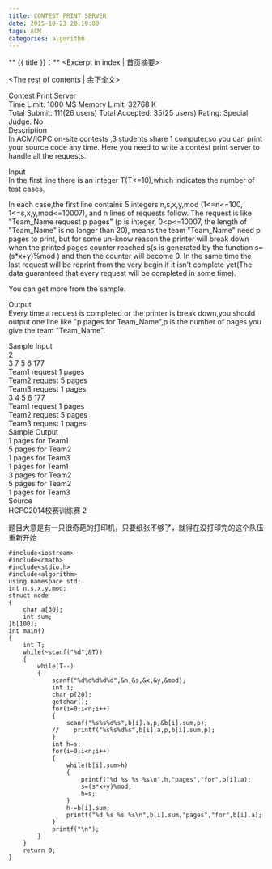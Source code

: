 ```yaml
---
title: CONTEST PRINT SERVER
date: 2015-10-23 20:10:00
tags: ACM
categories: algorithm
---
```


** {{ title }}：** <Excerpt in index | 首页摘要>
<!-- more -->
<The rest of contents | 余下全文>

Contest Print Server   
Time Limit: 1000 MS	Memory Limit: 32768 K   
Total Submit: 111(26 users)	Total Accepted: 35(25 users)	Rating: 	Special Judge: No   
Description   
In ACM/ICPC on-site contests ,3 students share 1 computer,so you can print your source code any time. Here you need to write a contest print server to handle all the requests.   

Input   
In the first line there is an integer T(T<=10),which indicates the number of test cases.   

In each case,the first line contains 5 integers n,s,x,y,mod (1<=n<=100, 1<=s,x,y,mod<=10007), and n lines of    requests follow. The request is like "Team_Name request p pages" (p is integer, 0<p<=10007, the length of    "Team_Name" is no longer than 20), means the team "Team_Name" need p pages to print, but for some un-know reason    the printer will break down when the printed pages counter reached s(s is generated by the function s=(s*x+y)%mod )    and then the counter will become 0. In the same time the last request will be reprint from the very begin if it    isn't complete yet(The data guaranteed that every request will be completed in some time).   
 
You can get more from the sample.   

Output   
Every time a request is completed or the printer is break down,you should output one line like "p pages for Team_Name",p is the number of pages you give the team "Team_Name".   

Sample Input   
2   
3 7 5 6 177   
Team1 request 1 pages   
Team2 request 5 pages   
Team3 request 1 pages   
3 4 5 6 177   
Team1 request 1 pages   
Team2 request 5 pages   
Team3 request 1 pages   
Sample Output   
1 pages for Team1   
5 pages for Team2   
1 pages for Team3   
1 pages for Team1   
3 pages for Team2   
5 pages for Team2   
1 pages for Team3   
Source   
HCPC2014校赛训练赛 2   

题目大意是有一只很奇葩的打印机，只要纸张不够了，就得在没打印完的这个队伍重新开始    

```
#include<iostream>
#include<cmath>
#include<stdio.h>
#include<algorithm>
using namespace std;
int n,s,x,y,mod;
struct node
{
    char a[30];
    int sum;
}b[100];
int main()
{
    int T;
    while(~scanf("%d",&T))
    {
        while(T--)
        {
            scanf("%d%d%d%d%d",&n,&s,&x,&y,&mod);
            int i;
            char p[20];
            getchar();
            for(i=0;i<n;i++)
            {
                scanf("%s%s%d%s",b[i].a,p,&b[i].sum,p);
            //    printf("%s%s%d%s",b[i].a,p,b[i].sum,p);
            }
            int h=s;
            for(i=0;i<n;i++)
            {
                while(b[i].sum>h)
                {
                    printf("%d %s %s %s\n",h,"pages","for",b[i].a);
                    s=(s*x+y)%mod;
                    h=s;
                }
                h-=b[i].sum;
                printf("%d %s %s %s\n",b[i].sum,"pages","for",b[i].a);
            }
            printf("\n");
        }
    }
    return 0;
}
```